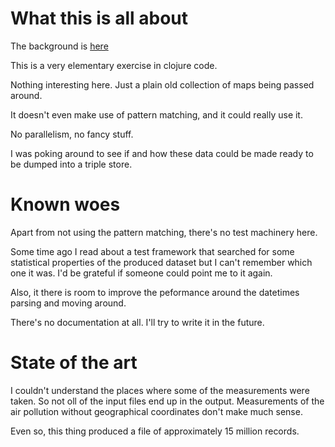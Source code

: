 # What this is all about

The background is [here](https://medium.com/@catonano/a-daunting-job-ab19d8cc972a#.ibeq308cb)

This is a very elementary exercise in clojure code.

Nothing interesting here. Just a plain old collection of maps being passed around.

It doesn't even make use of pattern matching, and it could really use it.

No parallelism, no fancy stuff.

I was poking around to see if and how these data could be made ready to be dumped into a triple store.

# Known woes

Apart from not using the pattern matching, there's no test machinery here. 

Some time ago I read about a test framework that searched for some statistical properties of the produced dataset but I can't remember which one it was. I'd be grateful if someone could point me to it again.

Also, it there is room to improve the peformance around the datetimes parsing and moving around. 

There's no documentation at all. I'll try to write it in the future.

# State of the art

I couldn't understand the places where some of the measurements were taken. So not oll of the input files end up in the output. Measurements of the air pollution without geographical coordinates don't make much sense.

Even so, this thing produced a file of approximately 15 million records.
